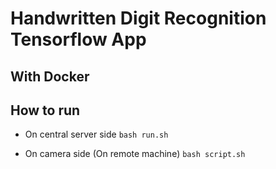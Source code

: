 # Handwritten Digit Recognition Tensorflow App

## With Docker

## How to run

* On central server side
	`bash run.sh`

* On camera side (On remote machine)
	`bash script.sh`
